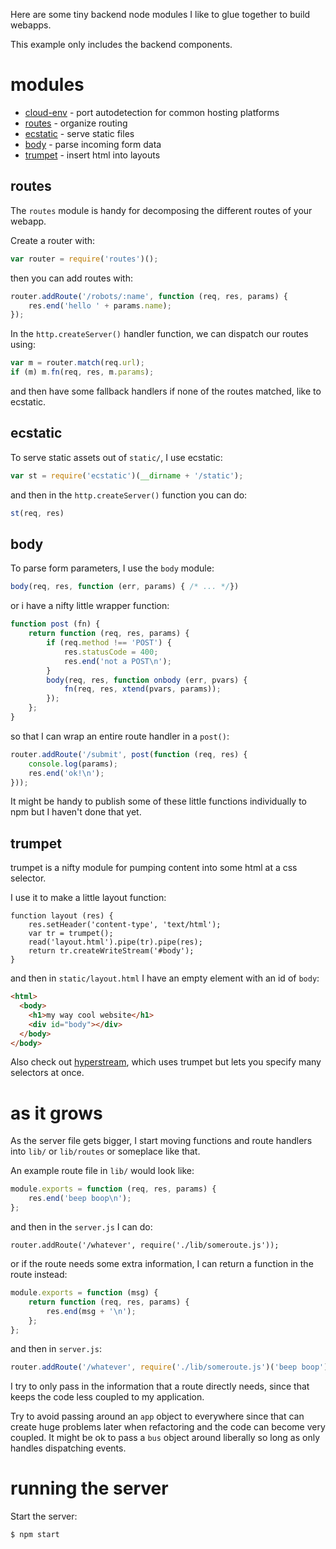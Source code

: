Here are some tiny backend node modules I like to glue together to build
webapps.

This example only includes the backend components.

# modules

* [cloud-env](https://npmjs.org/package/cloud-env) - port autodetection for common hosting platforms
* [routes](https://npmjs.org/package/routes) - organize routing
* [ecstatic](https://npmjs.org/package/ecstatic) - serve static files
* [body](https://npmjs.org/package/body) - parse incoming form data
* [trumpet](https://www.npmjs.com/package/trumpet) - insert html into layouts

## routes

The `routes` module is handy for decomposing the different routes of your
webapp.

Create a router with:

``` js
var router = require('routes')();
```

then you can add routes with:

``` js
router.addRoute('/robots/:name', function (req, res, params) {
    res.end('hello ' + params.name);
});
```

In the `http.createServer()` handler function, we can dispatch our routes using:

``` js
var m = router.match(req.url);
if (m) m.fn(req, res, m.params);
```

and then have some fallback handlers if none of the routes matched, like to
ecstatic.

## ecstatic

To serve static assets out of `static/`, I use ecstatic:

``` js
var st = require('ecstatic')(__dirname + '/static');
```

and then in the `http.createServer()` function you can do:

``` js
st(req, res)
```

## body

To parse form parameters, I use the `body` module:

``` js
body(req, res, function (err, params) { /* ... */})
```

or i have a nifty little wrapper function:

``` js
function post (fn) {
    return function (req, res, params) {
        if (req.method !== 'POST') {
            res.statusCode = 400;
            res.end('not a POST\n');
        }
        body(req, res, function onbody (err, pvars) {
            fn(req, res, xtend(pvars, params));
        });
    };
}
```

so that I can wrap an entire route handler in a `post()`:

``` js
router.addRoute('/submit', post(function (req, res) {
    console.log(params);
    res.end('ok!\n');
}));
```

It might be handy to publish some of these little functions individually to npm
but I haven't done that yet.

## trumpet

trumpet is a nifty module for pumping content into some html at a css selector.

I use it to make a little layout function:

```
function layout (res) {
    res.setHeader('content-type', 'text/html');
    var tr = trumpet();
    read('layout.html').pipe(tr).pipe(res);
    return tr.createWriteStream('#body');
}
```

and then in `static/layout.html` I have an empty element with an id of `body`:

``` html
<html>
  <body>
    <h1>my way cool website</h1>
    <div id="body"></div>
  </body>
</body>
```

Also check out [hyperstream](https://npmjs.org/package/hyperstream), which uses
trumpet but lets you specify many selectors at once.

# as it grows

As the server file gets bigger, I start moving functions and route handlers into
`lib/` or `lib/routes` or someplace like that.

An example route file in `lib/` would look like:

``` js
module.exports = function (req, res, params) {
    res.end('beep boop\n');
};
```

and then in the `server.js` I can do:

```
router.addRoute('/whatever', require('./lib/someroute.js'));
```

or if the route needs some extra information, I can return a function in the
route instead:

``` js
module.exports = function (msg) {
    return function (req, res, params) {
        res.end(msg + '\n');
    };
};
```

and then in `server.js`:

``` js
router.addRoute('/whatever', require('./lib/someroute.js')('beep boop'));
```

I try to only pass in the information that a route directly needs, since that
keeps the code less coupled to my application.

Try to avoid passing around an `app` object to everywhere since that can create
huge problems later when refactoring and the code can become very coupled. It
might be ok to pass a `bus` object around liberally so long as only handles
dispatching events.

# running the server

Start the server:

```
$ npm start
```
